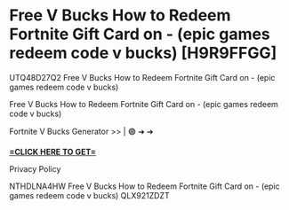 # Free V Bucks How to Redeem Fortnite Gift Card on - (epic games redeem code v bucks) [H9R9FFGG]

UTQ48D27Q2 Free V Bucks How to Redeem Fortnite Gift Card on - (epic games redeem code v bucks)

Free V Bucks How to Redeem Fortnite Gift Card on - (epic games redeem code v bucks)

Fortnite V Bucks Generator >> | 🟢 ➜ ➜ 

**[=CLICK HERE TO GET=](https://www.google.com/url?q=https%3A%2F%2Fappbitly.com%2FjHeMV)**

Privacy Policy

 NTHDLNA4HW Free V Bucks How to Redeem Fortnite Gift Card on - (epic games redeem code v bucks) QLX921ZDZT

